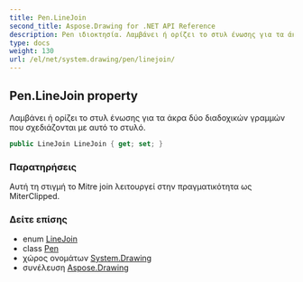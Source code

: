```yaml
---
title: Pen.LineJoin
second_title: Aspose.Drawing for .NET API Reference
description: Pen ιδιοκτησία. Λαμβάνει ή ορίζει το στυλ ένωσης για τα άκρα δύο διαδοχικών γραμμών που σχεδιάζονται με αυτό το στυλό.
type: docs
weight: 130
url: /el/net/system.drawing/pen/linejoin/
---
```

## Pen.LineJoin property

Λαμβάνει ή ορίζει το στυλ ένωσης για τα άκρα δύο διαδοχικών γραμμών που σχεδιάζονται με αυτό το στυλό.

```csharp
public LineJoin LineJoin { get; set; }
```

### Παρατηρήσεις

Αυτή τη στιγμή το Mitre join λειτουργεί στην πραγματικότητα ως MiterClipped.

### Δείτε επίσης

* enum [LineJoin](../../../system.drawing.drawing2d/linejoin/)
* class [Pen](../)
* χώρος ονομάτων [System.Drawing](../../pen/)
* συνέλευση [Aspose.Drawing](../../../)


